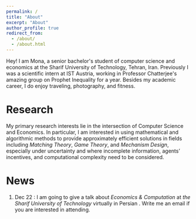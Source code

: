 ```yaml
---
permalink: /
title: "About"
excerpt: "About"
author_profile: true
redirect_from: 
  - /about/
  - /about.html
---
```


Hey! I am Mona, a senior bachelor's student of computer science and economics at the Sharif University of Technology, Tehran, Iran. Previously I was a scientific intern at IST Austria, working in Professor Chatterjee's amazing group on Prophet Inequality for a year. Besides my academic career, I do enjoy traveling, photography, and fitness. 

Research
======
My primary research interests lie in the intersection of Computer Science and Economics. In particular, I am interested in using mathematical and algorithmic methods to provide approximately efficient solutions in fields including _Matching Theory_, _Game Theory_, and _Mechanism Design_, especially under uncertainty and where incomplete information, agents’ incentives, and computational complexity need to be considered. 

News
======
1. Dec 22 : I am going to give a talk about _Economics & Computation_ at _the Sharif University of Technology_ virtually in Persian . Write me an email if you are interested in attending.

